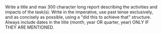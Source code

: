 Write a title and max 300 character long report describing the activities and impacts of the task(s). Write in the imperative, use past tense exclusively, and as concisely as possible, using a "did this to achieve that" structure. Always include dates in the title (month, year OR quarter, year) ONLY IF THEY ARE MENTIONED.
